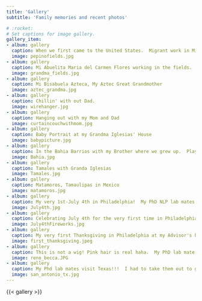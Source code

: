 ```yaml
---
title: 'Gallery'
subtitle: 'Family memories and recent photos'

# :rocket:
# Set captions for image gallery.
gallery_item:
- album: gallery
  caption: When we first came to the United States.  Migrant work in Michigan, me and my mom picking pepinos.
  image: pepinofields.jpg
- album: gallery
  caption: Mi Abuelita Maria del Carmen Flores working in the fields.
  image: grandma_fields.jpg
- album: gallery
  caption: Mi Bisabuela Azteca, My Aztec Great Grandmother
  image: aztec_grandma.jpg
- album: gallery
  caption: Chillin' with out Dad.
  image: wirehanger.jpg
- album: gallery
  caption: Hanging out with my Mom and Dad
  image: curtaincouchwithmom.jpg
- album: gallery
  caption: Baby Portrait at my Grandma Iglesias' House
  image: babypicture.jpg
- album: gallery
  caption: In the Bahia Barrios with my Brother where we grew up.  Playing in the park.
  image: Bahia.jpg
- album: gallery
  caption: Tamales with Granda Iglesias
  image: Tamales.jpg
- album: gallery
  caption: Matamoros, Tamaulipas in Mexico
  image: matamoros.jpg
- album: gallery
  caption: My very 1st-July 4th in Philadelphia!  My PhD NLP lab mates: Sven, Daniel, Becca, Tien, and Joao. 2018
  image: July4th.jpg
- album: gallery
  caption: Celebrating July 4th for the very first time in Philadelphia! 2018
  image: July4thFireworks.jpg
- album: gallery
  caption: My very first Thanksgiving in Philadelphia at my Advisor's house and my NLP family. 2018
  image: first_thanksgiving.jpeg
- album: gallery
  caption: This is not a wig! Pink hair is real haha.  My PhD lab mate Reno comes to San Antonio, TX (in my neck of the woods!)
  image: reno_becca.JPG
- album: gallery
  caption: My Phd lab mates visit Texas!!!  I had to take them out to get some good Mexican food!!!
  image: san_antonio_tx.jpg
---
```


{{< gallery >}}
